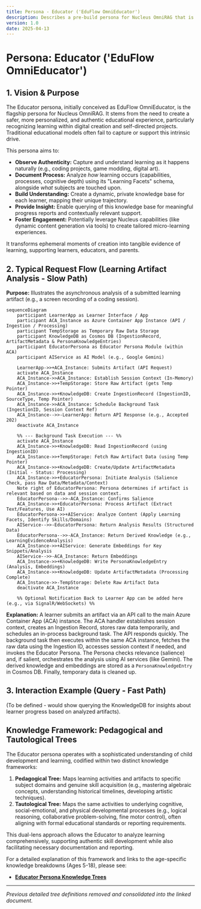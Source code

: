 ```yaml
---
title: Persona - Educator ('EduFlow OmniEducator')
description: Describes a pre-build persona for Nucleus OmniRAG that is focused on educational use cases, including classroom chats, one-on-one precision teaching, personalized learning experiences, and rich reporting capabilities.
version: 1.0
date: 2025-04-13
---
```



# Persona: Educator ('EduFlow OmniEducator')

## 1. Vision & Purpose

The Educator persona, initially conceived as EduFlow OmniEducator, is the flagship persona for Nucleus OmniRAG. It stems from the need to create a safer, more personalized, and authentic educational experience, particularly recognizing learning within digital creation and self-directed projects. Traditional educational models often fail to capture or support this intrinsic drive.

This persona aims to:

*   **Observe Authenticity:** Capture and understand learning as it happens naturally (e.g., coding projects, game modding, digital art).
*   **Document Process:** Analyze *how* learning occurs (capabilities, processes, cognitive depth) using its "Learning Facets" schema, alongside *what* subjects are touched upon.
*   **Build Understanding:** Create a dynamic, private knowledge base for each learner, mapping their unique trajectory.
*   **Provide Insight:** Enable querying of this knowledge base for meaningful progress reports and contextually relevant support.
*   **Foster Engagement:** Potentially leverage Nucleus capabilities (like dynamic content generation via tools) to create tailored micro-learning experiences.

It transforms ephemeral moments of creation into tangible evidence of learning, supporting learners, educators, and parents.

## 2. Typical Request Flow (Learning Artifact Analysis - Slow Path)

**Purpose:** Illustrates the asynchronous analysis of a submitted learning artifact (e.g., a screen recording of a coding session).

```mermaid
sequenceDiagram
    participant LearnerApp as Learner Interface / App
    participant ACA_Instance as Azure Container App Instance (API / Ingestion / Processing)
    participant TempStorage as Temporary Raw Data Storage
    participant KnowledgeDB as Cosmos DB (IngestionRecord, ArtifactMetadata & PersonaKnowledgeEntries)
    participant EducatorPersona as Educator Persona Module (within ACA)
    participant AIService as AI Model (e.g., Google Gemini)

    LearnerApp->>+ACA_Instance: Submits Artifact (API Request)
    activate ACA_Instance
    ACA_Instance->>ACA_Instance: Establish Session Context (In-Memory)
    ACA_Instance->>+TempStorage: Store Raw Artifact (gets Temp Pointer)
    ACA_Instance->>+KnowledgeDB: Create IngestionRecord (IngestionID, SourceType, Temp Pointer)
    ACA_Instance->>ACA_Instance: Schedule Background Task (IngestionID, Session Context Ref)
    ACA_Instance-->>-LearnerApp: Return API Response (e.g., Accepted 202)
    deactivate ACA_Instance

    %% --- Background Task Execution --- %%
    activate ACA_Instance
    ACA_Instance->>+KnowledgeDB: Read IngestionRecord (using IngestionID)
    ACA_Instance->>+TempStorage: Fetch Raw Artifact Data (using Temp Pointer)
    ACA_Instance->>+KnowledgeDB: Create/Update ArtifactMetadata (Initial - Status: Processing)
    ACA_Instance->>+EducatorPersona: Initiate Analysis (Salience Check, pass Raw Data/Metadata/Context)
    Note right of EducatorPersona: Persona determines if artifact is relevant based on data and session context.
    EducatorPersona-->>-ACA_Instance: Confirms Salience
    ACA_Instance->>+EducatorPersona: Process Artifact (Extract Text/Features, Use AI)
    EducatorPersona->>+AIService: Analyze Content (Apply Learning Facets, Identify Skills/Domains)
    AIService-->>-EducatorPersona: Return Analysis Results (Structured Data)
    EducatorPersona-->>-ACA_Instance: Return Derived Knowledge (e.g., LearningEvidenceAnalysis)
    ACA_Instance->>+AIService: Generate Embeddings for Key Snippets/Analysis
    AIService-->>-ACA_Instance: Return Embeddings
    ACA_Instance->>+KnowledgeDB: Write PersonaKnowledgeEntry (Analysis, Embeddings)
    ACA_Instance->>+KnowledgeDB: Update ArtifactMetadata (Processing Complete)
    ACA_Instance->>-TempStorage: Delete Raw Artifact Data
    deactivate ACA_Instance

    %% Optional Notification Back to Learner App can be added here (e.g., via SignalR/WebSockets) %%
```

**Explanation:** A learner submits an artifact via an API call to the main Azure Container App (ACA) instance. The ACA handler establishes session context, creates an Ingestion Record, stores raw data temporarily, and schedules an in-process background task. The API responds quickly. The background task then executes within the same ACA instance, fetches the raw data using the Ingestion ID, accesses session context if needed, and invokes the Educator Persona. The Persona checks relevance (salience) and, if salient, orchestrates the analysis using AI services (like Gemini). The derived knowledge and embeddings are stored as a `PersonaKnowledgeEntry` in Cosmos DB. Finally, temporary data is cleaned up.

## 3. Interaction Example (Query - Fast Path)

(To be defined - would show querying the KnowledgeDB for insights about learner progress based on analyzed artifacts).

## Knowledge Framework: Pedagogical and Tautological Trees

The Educator persona operates with a sophisticated understanding of child development and learning, codified within two distinct knowledge frameworks:

1.  **Pedagogical Tree:** Maps learning activities and artifacts to specific subject domains and genuine skill acquisition (e.g., mastering algebraic concepts, understanding historical timelines, developing artistic techniques).
2.  **Tautological Tree:** Maps the same activities to underlying cognitive, social-emotional, and physical developmental processes (e.g., logical reasoning, collaborative problem-solving, fine motor control), often aligning with formal educational standards or reporting requirements.

This dual-lens approach allows the Educator to analyze learning comprehensively, supporting authentic skill development while also facilitating necessary documentation and reporting.

For a detailed explanation of this framework and links to the age-specific knowledge breakdowns (Ages 5-18), please see:

*   **[Educator Persona Knowledge Trees](./Educator/ARCHITECTURE_EDUCATOR_KNOWLEDGE_TREES.md)**

---

*Previous detailed tree definitions removed and consolidated into the linked document.*
